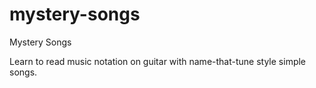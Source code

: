 # mystery-songs
Mystery Songs

Learn to read music notation on guitar with name-that-tune style simple songs.
